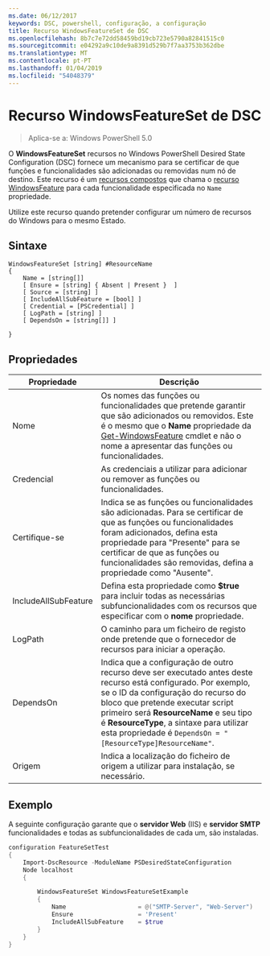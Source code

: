 ```yaml
---
ms.date: 06/12/2017
keywords: DSC, powershell, configuração, a configuração
title: Recurso WindowsFeatureSet de DSC
ms.openlocfilehash: 8b7c7e72dd58459bd19cb723e5790a82841515c0
ms.sourcegitcommit: e04292a9c10de9a8391d529b7f7aa3753b362dbe
ms.translationtype: MT
ms.contentlocale: pt-PT
ms.lasthandoff: 01/04/2019
ms.locfileid: "54048379"
---
```

# <a name="dsc-windowsfeatureset-resource"></a>Recurso WindowsFeatureSet de DSC

> Aplica-se a: Windows PowerShell 5.0

O **WindowsFeatureSet** recursos no Windows PowerShell Desired State Configuration (DSC) fornece um mecanismo para se certificar de que funções e funcionalidades são adicionadas ou removidas num nó de destino.
Este recurso é um [recursos compostos](../../../resources/authoringResourceComposite.md) que chama o [recurso WindowsFeature](windowsfeatureResource.md) para cada funcionalidade especificada no `Name` propriedade.

Utilize este recurso quando pretender configurar um número de recursos do Windows para o mesmo Estado.

## <a name="syntax"></a>Sintaxe

```
WindowsFeatureSet [string] #ResourceName
{
    Name = [string[]]
    [ Ensure = [string] { Absent | Present }  ]
    [ Source = [string] ]
    [ IncludeAllSubFeature = [bool] ]
    [ Credential = [PSCredential] ]
    [ LogPath = [string] ]
    [ DependsOn = [string[]] ]

}
```

## <a name="properties"></a>Propriedades

|  Propriedade  |  Descrição   |
|---|---|
| Nome| Os nomes das funções ou funcionalidades que pretende garantir que são adicionados ou removidos. Este é o mesmo que o **Name** propriedade da [Get-WindowsFeature](https://technet.microsoft.com/en-us/library/jj205469.aspx) cmdlet e não o nome a apresentar das funções ou funcionalidades.|
| Credencial| As credenciais a utilizar para adicionar ou remover as funções ou funcionalidades.|
| Certifique-se| Indica se as funções ou funcionalidades são adicionadas. Para se certificar de que as funções ou funcionalidades foram adicionados, defina esta propriedade para "Presente" para se certificar de que as funções ou funcionalidades são removidas, defina a propriedade como "Ausente".|
| IncludeAllSubFeature| Defina esta propriedade como **$true** para incluir todas as necessárias subfuncionalidades com os recursos que especificar com o **nome** propriedade.|
| LogPath| O caminho para um ficheiro de registo onde pretende que o fornecedor de recursos para iniciar a operação.|
| DependsOn| Indica que a configuração de outro recurso deve ser executado antes deste recurso está configurado. Por exemplo, se o ID da configuração do recurso do bloco que pretende executar script primeiro será __ResourceName__ e seu tipo é __ResourceType__, a sintaxe para utilizar esta propriedade é `DependsOn = "[ResourceType]ResourceName"`.|
| Origem| Indica a localização do ficheiro de origem a utilizar para instalação, se necessário.|

## <a name="example"></a>Exemplo

A seguinte configuração garante que o **servidor Web** (IIS) e **servidor SMTP** funcionalidades e todas as subfuncionalidades de cada um, são instaladas.

```powershell
configuration FeatureSetTest
{
    Import-DscResource -ModuleName PSDesiredStateConfiguration
    Node localhost
    {

        WindowsFeatureSet WindowsFeatureSetExample
        {
            Name                    = @("SMTP-Server", "Web-Server")
            Ensure                  = 'Present'
            IncludeAllSubFeature    = $true
        }
    }
}
```
